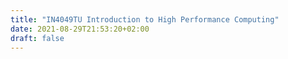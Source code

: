 ```yaml
---
title: "IN4049TU Introduction to High Performance Computing"
date: 2021-08-29T21:53:20+02:00
draft: false
---
```

